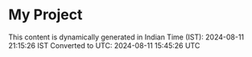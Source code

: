 # My Project

This content is dynamically generated in Indian Time (IST): 2024-08-11 21:15:26 IST
Converted to UTC: 2024-08-11 15:45:26 UTC
